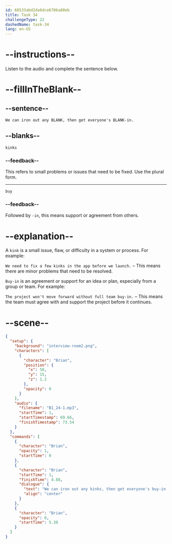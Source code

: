 ```yaml
---
id: 68533abd2da6dce6786a80eb
title: Task 34
challengeType: 22
dashedName: task-34
lang: en-US
---
```


<!-- (Audio) Brian: We can iron out any kinks, then get everyone's buy-in. -->

# --instructions--

Listen to the audio and complete the sentence below.

# --fillInTheBlank--

## --sentence--

`We can iron out any BLANK, then get everyone's BLANK-in.`

## --blanks--

`kinks`

### --feedback--

This refers to small problems or issues that need to be fixed. Use the plural form.

---

`buy`

### --feedback--

Followed by `-in`, this means support or agreement from others.

# --explanation--

A `kink` is a small issue, flaw, or difficulty in a system or process. For example:

`We need to fix a few kinks in the app before we launch.` – This means there are minor problems that need to be resolved.

`Buy-in` is an agreement or support for an idea or plan, especially from a group or team. For example:

`The project won't move forward without full team buy-in.` – This means the team must agree with and support the project before it continues.

# --scene--

```json
{
  "setup": {
    "background": "interview-room2.png",
    "characters": [
      {
        "character": "Brian",
        "position": {
          "x": 50,
          "y": 15,
          "z": 1.2
        },
        "opacity": 0
      }
    ],
    "audio": {
      "filename": "B1_24-1.mp3",
      "startTime": 1,
      "startTimestamp": 69.66,
      "finishTimestamp": 73.54
    }
  },
  "commands": [
    {
      "character": "Brian",
      "opacity": 1,
      "startTime": 0
    },
    {
      "character": "Brian",
      "startTime": 1,
      "finishTime": 4.88,
      "dialogue": {
        "text": "We can iron out any kinks, then get everyone's buy-in.",
        "align": "center"
      }
    },
    {
      "character": "Brian",
      "opacity": 0,
      "startTime": 5.38
    }
  ]
}
```

